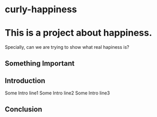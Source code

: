curly-happiness
==================================

# This is a project about happiness. 

Specially, can we are trying to show what real hapiness is?


## Something Important


## Introduction
Some Intro line1
Some Intro line2
Some Intro line3



## Conclusion